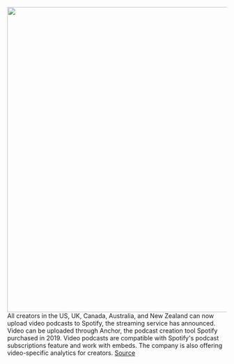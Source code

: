 <img src='https://cdn.vox-cdn.com/thumbor/kL1RXHMAjcjg9b1v357P80srwCM=/0x0:1920x1280/1200x800/filters:focal(807x487:1113x793)/cdn.vox-cdn.com/uploads/chorus_image/image/70775794/1920x1080_FTA_VPGA.0.jpg' width='700px' /><br/>
All creators in the US, UK, Canada, Australia, and New Zealand can now upload video podcasts to Spotify, the streaming service has announced. Video can be uploaded through Anchor, the podcast creation tool Spotify purchased in 2019. Video podcasts are compatible with Spotify's podcast subscriptions feature and work with embeds. The company is also offering video-specific analytics for creators.
<a href='https://www.theverge.com/2022/4/21/23035242/spotify-video-podcasts-launch-countries'> Source <a/>